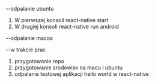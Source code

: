 --odpalanie ubuntu 
1. W pierwszej konsoli react-native start
2. W drugiej konsoli react-native run android

--odpalanie macos

--w trakcie prac
1. przygotowanie repo
2. przygotowanie srodowisk na macu i ubuntu 
3. odpalanie testowej aplikacji hello world w react-native
